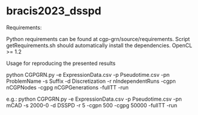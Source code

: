 # bracis2023_dsspd

Requirements:

Python requirements can be found at cgp-grn/source/requirements. Script getRequirements.sh should automatically install the dependencies.
OpenCL >= 1.2


Usage for reproducing the presented results

python CGPGRN.py -e ExpressionData.csv -p Pseudotime.csv -pn ProblemName -s Suffix -d Discretization -r nIndependentRuns -cgpn nCGPNodes -cgpg nCGPGenerations -fullTT -run

e.g.: python CGPGRN.py -e ExpressionData.csv -p Pseudotime.csv -pn mCAD -s 2000-0 -d DSSPD -r 5 -cgpn 500 -cgpg 50000 -fullTT -run
